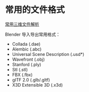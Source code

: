 # 常用的文件格式

[常用三维文件解析](https://all3dp.com/2/most-common-3d-file-formats-model/)

Blender 导入导出常用格式：

- Collada (.dae)
- Alembic (.abc)
- Universal Scene Description (.usd\*)
- Wavefront (.obj)
- Stanford (.ply)
- Stl (.stl)
- FBX (.fbx)
- gITF 2.0 (.glb/.gltf)
- X3D Extensible 3D (.x3d)
